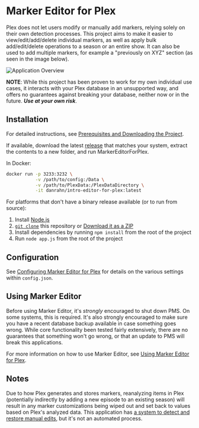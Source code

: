 # Marker Editor for Plex

Plex does not let users modify or manually add markers, relying solely on their own detection processes. This project aims to make it easier to view/edit/add/delete individual markers, as well as apply bulk add/edit/delete operations to a season or an entire show. It can also be used to add multiple markers, for example a "previously on XYZ" section (as seen in the image below).

![Application Overview](https://user-images.githubusercontent.com/7410989/221294954-1a303cd1-48de-4b5e-9230-4aa735678d68.png)



**NOTE**: While this project has been proven to work for my own individual use cases, it interacts with your Plex database in an unsupported way, and offers no guarantees against breaking your database, neither now or in the future. **_Use at your own risk_**.

## Installation

For detailed instructions, see [Prerequisites and Downloading the Project](https://github.com/danrahn/MarkerEditorForPlex/wiki/installation).

If available, download the latest [release](https://github.com/danrahn/MarkerEditorForPlex/releases) that matches your system, extract the contents to a new folder, and run MarkerEditorForPlex.

In Docker:

```bash
docker run -p 3233:3232 \
           -v /path/to/config:/Data \
           -v /path/to/PlexData:/PlexDataDirectory \
           -it danrahn/intro-editor-for-plex:latest
```

For platforms that don't have a binary release available (or to run from source):

1. Install [Node.js](https://nodejs.org/en/)
2. [`git clone`](https://docs.github.com/en/repositories/creating-and-managing-repositories/cloning-a-repository) this repository or [Download it as a ZIP](https://github.com/danrahn/MarkerEditorForPlex/archive/refs/heads/main.zip)
3. Install dependencies by running `npm install` from the root of the project
4. Run `node app.js` from the root of the project

## Configuration

See [Configuring Marker Editor for Plex](https://github.com/danrahn/MarkerEditorForPlex/wiki/configuration) for details on the various settings within `config.json`.

## Using Marker Editor

Before using Marker Editor, it's _strongly_ encouraged to shut down PMS. On some systems, this is required. It's also strongly encouraged to make sure you have a recent database backup available in case something goes wrong. While core functionality been tested fairly extensively, there are no guarantees that something won't go wrong, or that an update to PMS will break this applications.

For more information on how to use Marker Editor, see [Using Marker Editor for Plex](https://github.com/danrahn/MarkerEditorForPlex/wiki/usage).

## Notes

Due to how Plex generates and stores markers, reanalyzing items in Plex (potentially indirectly by adding a new episode to an existing season) will result in any marker customizations being wiped out and set back to values based on Plex's analyzed data. This application has [a system to detect and restore manual edits](https://github.com/danrahn/MarkerEditorForPlex/wiki/usage#purged-markers), but it's not an automated process.
